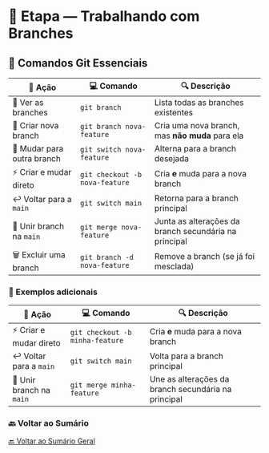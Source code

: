 # 🔀 Etapa — Trabalhando com Branches

## 🧰 Comandos Git Essenciais

| 📝 **Ação**                     | 💻 **Comando**                                      | 🔍 **Descrição**                                         |
|-------------------------------|----------------------------------------------------|----------------------------------------------------------|
| 📂 Ver as branches            | `git branch`                                       | Lista todas as branches existentes                      |
| 🌱 Criar nova branch          | `git branch nova-feature`                          | Cria uma nova branch, mas **não muda** para ela         |
| 🔀 Mudar para outra branch    | `git switch nova-feature`                          | Alterna para a branch desejada                          |
| ⚡ Criar e mudar direto       | `git checkout -b nova-feature`                     | Cria **e** muda para a nova branch                      |
| ↩️ Voltar para a `main`       | `git switch main`                                  | Retorna para a branch principal                         |
| 🔗 Unir branch na `main`      | `git merge nova-feature`                           | Junta as alterações da branch secundária na principal   |
| 🗑️ Excluir uma branch         | `git branch -d nova-feature`                       | Remove a branch (se já foi mesclada)                    |

### 🔄 Exemplos adicionais

| 📝 **Ação**                     | 💻 **Comando**                                      | 🔍 **Descrição**                                         |
|-------------------------------|----------------------------------------------------|----------------------------------------------------------|
| ⚡ Criar e mudar direto       | `git checkout -b minha-feature`                    | Cria **e** muda para a nova branch                      |
| ↩️ Voltar para a `main`       | `git switch main`                                  | Volta para a branch principal                           |
| 🔗 Unir branch na `main`      | `git merge minha-feature`                          | Une as alterações da branch secundária na principal     |

### 🔙 Voltar ao Sumário

[🔙 Voltar ao Sumário Geral](../README.md)